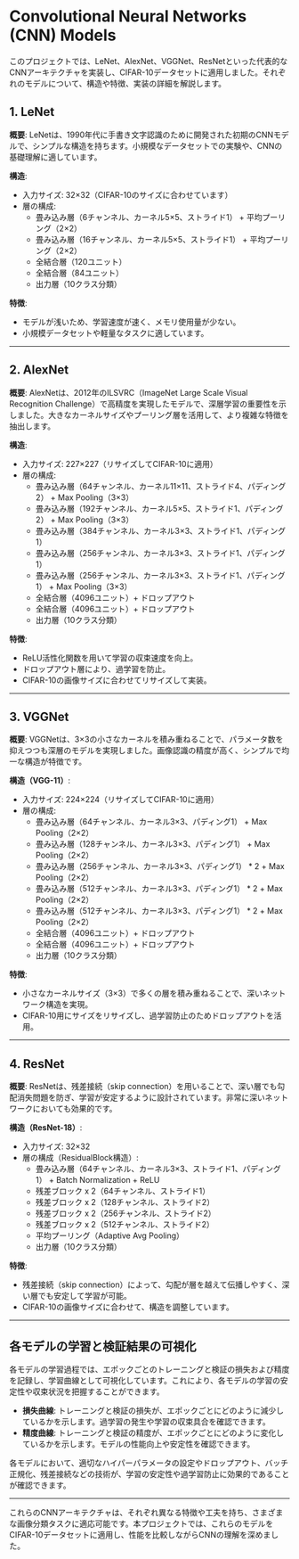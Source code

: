 # Convolutional Neural Networks (CNN) Models

このプロジェクトでは、LeNet、AlexNet、VGGNet、ResNetといった代表的なCNNアーキテクチャを実装し、CIFAR-10データセットに適用しました。それぞれのモデルについて、構造や特徴、実装の詳細を解説します。

## 1. LeNet

**概要**:
LeNetは、1990年代に手書き文字認識のために開発された初期のCNNモデルで、シンプルな構造を持ちます。小規模なデータセットでの実験や、CNNの基礎理解に適しています。

**構造**:
- 入力サイズ: 32×32（CIFAR-10のサイズに合わせています）
- 層の構成:
  - 畳み込み層（6チャンネル、カーネル5×5、ストライド1） + 平均プーリング（2×2）
  - 畳み込み層（16チャンネル、カーネル5×5、ストライド1） + 平均プーリング（2×2）
  - 全結合層（120ユニット）
  - 全結合層（84ユニット）
  - 出力層（10クラス分類）

**特徴**:
- モデルが浅いため、学習速度が速く、メモリ使用量が少ない。
- 小規模データセットや軽量なタスクに適しています。

---

## 2. AlexNet

**概要**:
AlexNetは、2012年のILSVRC（ImageNet Large Scale Visual Recognition Challenge）で高精度を実現したモデルで、深層学習の重要性を示しました。大きなカーネルサイズやプーリング層を活用して、より複雑な特徴を抽出します。

**構造**:
- 入力サイズ: 227×227（リサイズしてCIFAR-10に適用）
- 層の構成:
  - 畳み込み層（64チャンネル、カーネル11×11、ストライド4、パディング2） + Max Pooling（3×3）
  - 畳み込み層（192チャンネル、カーネル5×5、ストライド1、パディング2） + Max Pooling（3×3）
  - 畳み込み層（384チャンネル、カーネル3×3、ストライド1、パディング1）
  - 畳み込み層（256チャンネル、カーネル3×3、ストライド1、パディング1）
  - 畳み込み層（256チャンネル、カーネル3×3、ストライド1、パディング1） + Max Pooling（3×3）
  - 全結合層（4096ユニット）+ ドロップアウト
  - 全結合層（4096ユニット）+ ドロップアウト
  - 出力層（10クラス分類）

**特徴**:
- ReLU活性化関数を用いて学習の収束速度を向上。
- ドロップアウト層により、過学習を防止。
- CIFAR-10の画像サイズに合わせてリサイズして実装。

---

## 3. VGGNet

**概要**:
VGGNetは、3×3の小さなカーネルを積み重ねることで、パラメータ数を抑えつつも深層のモデルを実現しました。画像認識の精度が高く、シンプルで均一な構造が特徴です。

**構造（VGG-11）**:
- 入力サイズ: 224×224（リサイズしてCIFAR-10に適用）
- 層の構成:
  - 畳み込み層（64チャンネル、カーネル3×3、パディング1） + Max Pooling（2×2）
  - 畳み込み層（128チャンネル、カーネル3×3、パディング1） + Max Pooling（2×2）
  - 畳み込み層（256チャンネル、カーネル3×3、パディング1） * 2 + Max Pooling（2×2）
  - 畳み込み層（512チャンネル、カーネル3×3、パディング1） * 2 + Max Pooling（2×2）
  - 畳み込み層（512チャンネル、カーネル3×3、パディング1） * 2 + Max Pooling（2×2）
  - 全結合層（4096ユニット）+ ドロップアウト
  - 全結合層（4096ユニット）+ ドロップアウト
  - 出力層（10クラス分類）

**特徴**:
- 小さなカーネルサイズ（3×3）で多くの層を積み重ねることで、深いネットワーク構造を実現。
- CIFAR-10用にサイズをリサイズし、過学習防止のためドロップアウトを活用。

---

## 4. ResNet

**概要**:
ResNetは、残差接続（skip connection）を用いることで、深い層でも勾配消失問題を防ぎ、学習が安定するように設計されています。非常に深いネットワークにおいても効果的です。

**構造（ResNet-18）**:
- 入力サイズ: 32×32
- 層の構成（ResidualBlock構造）:
  - 畳み込み層（64チャンネル、カーネル3×3、ストライド1、パディング1） + Batch Normalization + ReLU
  - 残差ブロック x 2（64チャンネル、ストライド1）
  - 残差ブロック x 2（128チャンネル、ストライド2）
  - 残差ブロック x 2（256チャンネル、ストライド2）
  - 残差ブロック x 2（512チャンネル、ストライド2）
  - 平均プーリング（Adaptive Avg Pooling）
  - 出力層（10クラス分類）

**特徴**:
- 残差接続（skip connection）によって、勾配が層を越えて伝播しやすく、深い層でも安定して学習が可能。
- CIFAR-10の画像サイズに合わせて、構造を調整しています。

---

## 各モデルの学習と検証結果の可視化
各モデルの学習過程では、エポックごとのトレーニングと検証の損失および精度を記録し、学習曲線として可視化しています。これにより、各モデルの学習の安定性や収束状況を把握することができます。

- **損失曲線**: トレーニングと検証の損失が、エポックごとにどのように減少しているかを示します。過学習の発生や学習の収束具合を確認できます。
- **精度曲線**: トレーニングと検証の精度が、エポックごとにどのように変化しているかを示します。モデルの性能向上や安定性を確認できます。

各モデルにおいて、適切なハイパーパラメータの設定やドロップアウト、バッチ正規化、残差接続などの技術が、学習の安定性や過学習防止に効果的であることが確認できます。

---

これらのCNNアーキテクチャは、それぞれ異なる特徴や工夫を持ち、さまざまな画像分類タスクに適応可能です。本プロジェクトでは、これらのモデルをCIFAR-10データセットに適用し、性能を比較しながらCNNの理解を深めました。